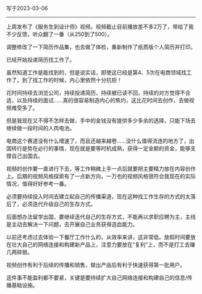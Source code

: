写于2023-03-06

-----

上周发布了《服务生到设计师》视频。视频截止目前播放差不多2万了，带给了我不少反馈，听众翻了一番（从250到了500）。

调整修改了一下简历作品集，也去做了体检，重新制作了纸质版个人简历并打印。

已经开始投递简历找工作了。

虽然知道工作是能找到的，但是说实话，即使这已经是第4、5次在电商领域找工作了，到了找工作的时候，内心里依然十分抗拒！

花时间持续去浏览公司，持续投递简历，持续被已读不回，持续的对方觉得不合适，以及持续的面试……真的很容易制造内心的焦灼，这比花时间去创作，去做视频难受多了。

但是我现在又不得不怎样去做，手中的金钱没有提供多少多余的选择，只能下场去继续做一段时间的人肉电池。

电商这个赛道没有什么增速了，而且还越来越卷……没什么值得流连的地方了，出国转行是势在必行的事情，现在就是要等时机成熟，获得一定金额的资金，能够支撑自己出国去。

视频的创作要一直进行下去，等工作稍微上手一点后就要把主要精力放在内容创作上。后期的视频风格探索有了一点新方向，一万也的视频风格很符合我现在的实际情况，值得好好参考一番。

必须要持续投入时间去建立起自己的传播渠道，现在这种找工作生存的方式的太落后了，必须迭代升级自己的生存方式。

后面想办法留学出国，要继续迭代自己的生存方式，不能再以求职应聘为主，主线是主动去解决一下问题，去开展自己业务获得造血能力。

以前还考虑过去体验一下餐厅工作什么的，从效率来讲，这非常低。放假时间要放在壮大自己的网络连接和构建新产品上，注意力要放在“复利”上，而不是打工去赚几两碎银。

视频创作有利于后续的传播和销售，做出产品后有利于快速获得第一批用户。

这件事不能盈利都不要紧，关键是要持续扩大自己网络连接和构建自己的信息/传播基础设施。



